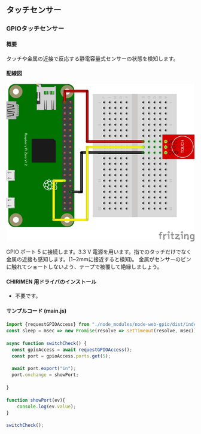 ## タッチセンサー

### GPIOタッチセンサー

#### 概要

タッチや金属の近接で反応する静電容量式センサーの状態を検知します。

#### 配線図

![配線図](./PiZero_gpio_TTP223.png "schematic TP223")

GPIO ポート 5 に接続します。3.3 V 電源を用います。指でのタッチだけでなく金属の近接も感知します。(1~2mmに接近すると検知)。
金属がセンサーのピンに触れてショートしないよう、テープで被覆して絶縁しましょう。

#### CHIRIMEN 用ドライバのインストール

- 不要です。

#### サンプルコード (main.js)

```javascript
import {requestGPIOAccess} from "./node_modules/node-web-gpio/dist/index.js";
const sleep = msec => new Promise(resolve => setTimeout(resolve, msec));

async function switchCheck() {
  const gpioAccess = await requestGPIOAccess();
  const port = gpioAccess.ports.get(5);

  await port.export("in");
  port.onchange = showPort;

}

function showPort(ev){
	console.log(ev.value);
}

switchCheck();
```
